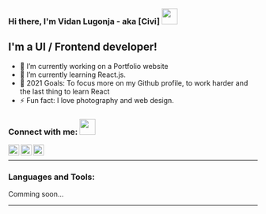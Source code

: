 ### Hi there, I'm Vidan Lugonja - aka [Civi] <img src="https://github.com/blackcater/blackcater/raw/master/images/Hi.gif" height="32" />

## I'm a UI / Frontend developer!

- 🔭 I’m currently working on a Portfolio website
- 🌱 I’m currently learning React.js.
- 🥅 2021 Goals: To focus more on my Github profile, to work harder and the last thing to learn React
- ⚡ Fun fact: I love photography and web design.

### Connect with me: <img src="https://media.giphy.com/media/LnQjpWaON8nhr21vNW/giphy.gif" height="32">

[<img align="left" alt="Vidan Lugonja | Linkedin" height="22px" src="https://cdn.jsdelivr.net/npm/simple-icons@v3/icons/linkedin.svg" />][linkedin]
[<img align="left" alt="Vidan Lugonja | Github" height="22px" src="https://cdn.jsdelivr.net/npm/simple-icons@v3/icons/facebook.svg" />][github]
[<img align="left" alt="Vidan Lugonja | Gmail" height="22px" src="https://cdn.jsdelivr.net/npm/simple-icons@v3/icons/gmail.svg" />][gmail]

<br />

---

### Languages and Tools:

Comming soon...

---

[linkedin]: https://www.linkedin.com/in/vidan-lugonja-8036b2166
[github]: https://github.com/LVidan
[gmail]: mailto:vidan.lugonja@gmail.com